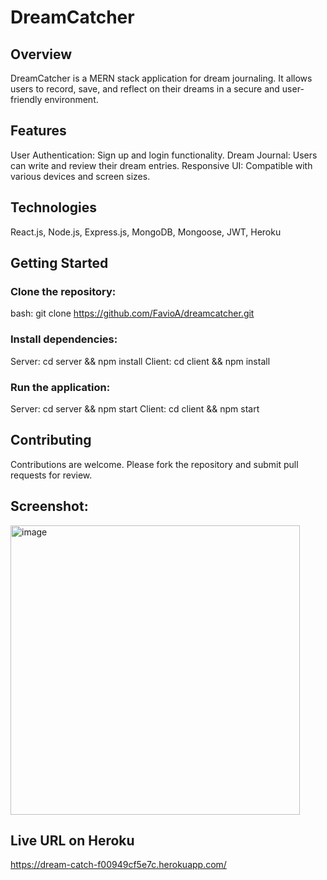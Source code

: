 # DreamCatcher

## Overview
DreamCatcher is a MERN stack application for dream journaling. It allows users to record, save, and reflect on their dreams in a secure and user-friendly environment.

## Features
User Authentication: Sign up and login functionality.
Dream Journal: Users can write and review their dream entries.
Responsive UI: Compatible with various devices and screen sizes.

## Technologies
React.js, Node.js, Express.js, MongoDB, Mongoose, JWT, Heroku

## Getting Started
### Clone the repository:
bash: git clone https://github.com/FavioA/dreamcatcher.git
### Install dependencies:
Server: cd server && npm install
Client: cd client && npm install
### Run the application:
Server: cd server && npm start
Client: cd client && npm start

## Contributing
Contributions are welcome. Please fork the repository and submit pull requests for review.

## Screenshot:
<img width="463" alt="image" src="https://github.com/FavioA/dreamcatcher/assets/134536648/b57bd588-f1d7-4550-957f-07432d281def">

## Live URL on Heroku
https://dream-catch-f00949cf5e7c.herokuapp.com/
